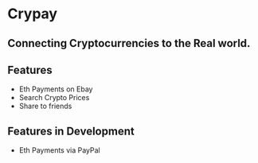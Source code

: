 # Crypay
## Connecting Cryptocurrencies to the Real world.


## Features
- Eth Payments on Ebay
- Search Crypto Prices
- Share to friends


## Features in Development
- Eth Payments via PayPal
